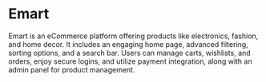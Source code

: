 # Emart
Emart is an eCommerce platform offering products like electronics, fashion, and home decor. It includes an engaging home page, advanced filtering, sorting options, and a search bar. Users can manage carts, wishlists, and orders, enjoy secure logins, and utilize payment integration, along with an admin panel for product management.
